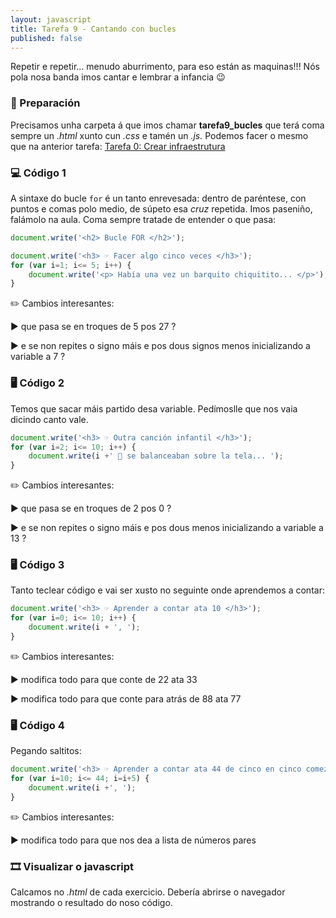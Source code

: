 ```yaml
---
layout: javascript
title: Tarefa 9 - Cantando con bucles
published: false
---
```

Repetir e repetir... menudo aburrimento, para eso están as maquinas!!! Nós pola nosa banda imos cantar e lembrar a infancia 😉

### 🧺 Preparación

Precisamos unha carpeta á que imos chamar **tarefa9_bucles** que terá coma sempre un *.html* xunto cun *.css* e tamén un *.js.* Podemos facer o mesmo que na anterior tarefa: [ Tarefa 0: Crear infraestrutura](../t0)


### 💻 Código 1 

A sintaxe do bucle `for` é un tanto enrevesada: dentro de paréntese, con puntos e comas polo medio, de súpeto esa _cruz_ repetida. Imos paseniño, falámolo na aula. Coma sempre tratade de entender o que pasa:

```js
document.write('<h2> Bucle FOR </h2>');

document.write('<h3> ☞ Facer algo cinco veces </h3>');
for (var i=1; i<= 5; i++) {
	document.write('<p> Había una vez un barquito chiquitito... </p>');
}
```
 ✏️ Cambios interesantes: 

► que pasa se en troques de 5 pos 27 ?

► e se non repites o signo máis e pos dous signos menos inicializando a variable a 7 ?


### 🖥 Código 2

Temos que sacar máis partido desa variable. Pedímoslle que nos vaia dicindo canto vale.

```js
document.write('<h3> ☞ Outra canción infantil </h3>');
for (var i=2; i<= 10; i++) {
	document.write(i +' 🐘 se balanceaban sobre la tela... ');
}
```

✏️ Cambios interesantes: 

► que pasa se en troques de 2 pos 0 ?

► e se non repites o signo máis e pos dous menos inicializando a variable a 13 ?


### 🖥 Código 3
Tanto teclear código e vai ser xusto no seguinte onde aprendemos a contar:

```js
document.write('<h3> ☞ Aprender a contar ata 10 </h3>');
for (var i=0; i<= 10; i++) {
	document.write(i + ', ');
}
```

✏️ Cambios interesantes: 

► modifica todo para que conte de 22 ata 33

► modifica todo para que conte para atrás de 88 ata 77


### 🖥 Código 4

Pegando saltitos:

```js
document.write('<h3> ☞ Aprender a contar ata 44 de cinco en cinco comezando en 10 </h3>');
for (var i=10; i<= 44; i=i+5) {
	document.write(i +', ');
}
```
✏️ Cambios interesantes: 

► modifica todo para que nos dea a lista de números pares

### 🎞 Visualizar o javascript

Calcamos no *.html*  de cada exercicio. Debería abrirse o navegador mostrando o resultado do noso código.

